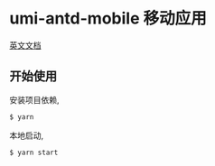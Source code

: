 # umi-antd-mobile 移动应用

[英文文档](README.md)

## 开始使用

安装项目依赖,

```bash
$ yarn
```

本地启动,

```bash
$ yarn start
```
